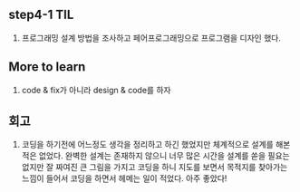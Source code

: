 ## step4-1 TIL
  1. 프로그래밍 설계 방법을 조사하고 페어프로그래밍으로 프로그램을 디자인 했다.


## More to learn
  1. code & fix가 아니라 design & code를 하자


## 회고
  1. 코딩을 하기전에 어느정도 생각을 정리하고 하긴 했었지만 체계적으로 설계를 해본적은 없었다. 완벽한 설계는 존재하지 않으니 너무 많은 시간을 설계를 쏟을 필요는 없지만 잘 짜여진 큰 그림을 가지고 코딩을 하니 지도를 보면서 목적지를 찾아가는 느낌이 들어서 코딩을 하면서 헤메는 일이 적었다. 아주 좋았다!